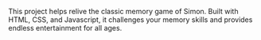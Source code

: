 This project helps relive the classic memory game of Simon. Built with HTML, CSS, and Javascript, it challenges your memory skills and provides endless entertainment for all ages.
